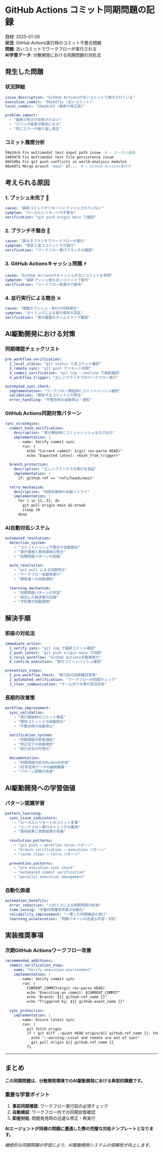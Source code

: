 # GitHub Actions コミット同期問題の記録

**日付**: 2025-01-26  
**状況**: GitHub Actions実行時のコミット不整合問題  
**問題**: 古いコミットでワークフローが実行される  
**AI学習データ**: 分散開発における同期問題の対処法

## 発生した問題

### 状況詳細
```yaml
issue_description: "GitHub Actionsが古いコミットで実行されている"
execution_commit: "98a9d71c (古いコミット)"
local_commit: "59e24cb3 (最新の修正版)"

problem_impact:
  - "最新の修正が反映されない"
  - "デバッグ結果が無効になる"
  - "同じエラーが繰り返し発生"
```

### コミット履歴分析
```bash
59e24cb Fix multimodal test input path issue  # ← ローカル最新
3489479 Fix multimodal test file persistence issue
d8d108a Fix git push conflicts in world-analysis modules
98a9d71 Merge branch 'main' of...  # ← GitHub Actions実行中
```

## 考えられる原因

### 1. プッシュ未完了 🔄
```yaml
cause: "最新コミットがリモートにプッシュされていない"
symptom: "ローカルとリモートの不整合"
verification: "git push origin main で確認"
```

### 2. ブランチ不整合 🌿
```yaml
cause: "異なるブランチでワークフローが実行"
symptom: "想定と違うコミットでの実行"
verification: "ワークフロー実行ブランチの確認"
```

### 3. GitHub Actionsキャッシュ問題 ⚡
```yaml
cause: "GitHub Actionsのキャッシュが古いコミットを参照"
symptom: "最新プッシュ後も古いコミットで実行"
verification: "ワークフロー再実行で解決"
```

### 4. 並行実行による競合 ⚔️
```yaml
cause: "複数のプッシュ・実行が同時発生"
symptom: "タイミングによる実行順序の混乱"
verification: "実行履歴のタイムスタンプ確認"
```

## AI駆動開発における対策

### 同期確認チェックリスト
```yaml
pre_workflow_verification:
  1_local_status: "git status で未コミット確認"
  2_remote_sync: "git push でリモート同期"
  3_commit_verification: "git log --oneline で最新確認"
  4_workflow_trigger: "正しいブランチでのワークフロー実行"

automated_sync_check:
  implementation: "ワークフロー開始時にコミットハッシュ確認"
  validation: "期待するコミットとの照合"
  error_handling: "不整合時の自動停止・通知"
```

### GitHub Actions同期対策パターン
```yaml
sync_strategies:
  commit_hash_verification:
    description: "実行開始時にコミットハッシュをログ出力"
    implementation: |
      - name: Verify commit sync
        run: |
          echo "Current commit: $(git rev-parse HEAD)"
          echo "Expected latest: <hash_from_trigger>"
          
  branch_protection:
    description: "正しいブランチでの実行を保証"
    implementation: |
      if: github.ref == 'refs/heads/main'
      
  retry_mechanism:
    description: "同期失敗時の自動リトライ"
    implementation: |
      for i in {1..3}; do
        git pull origin main && break
        sleep 10
      done
```

### AI自動対処システム
```yaml
automated_resolution:
  detection_system:
    - "コミットハッシュ不整合の自動検出"
    - "実行環境と期待環境の照合"
    - "同期問題パターンの認識"
    
  auto_resolution:
    - "git pull による同期修正"
    - "ワークフロー自動再実行"
    - "開発者への自動通知"
    
  learning_mechanism:
    - "同期問題パターンの学習"
    - "成功した解決策の記録"
    - "予防策の自動適用"
```

## 解決手順

### 即座の対処法
```yaml
immediate_action:
  1_verify_sync: "git log で最新コミット確認"
  2_push_latest: "git push origin main で同期"
  3_rerun_workflow: "GitHub Actions手動再実行"
  4_confirm_execution: "実行コミットハッシュ確認"

prevention_steps:
  1_pre_workflow_check: "実行前の同期確認習慣"
  2_automated_verification: "ワークフロー内同期チェック"
  3_clear_communication: "チーム内での実行状況共有"
```

### 長期的改善策
```yaml
workflow_improvement:
  sync_validation:
    - "実行開始時のコミット検証"
    - "期待コミットとの自動照合"
    - "不整合時の自動停止"
    
  notification_system:
    - "同期問題の即座通知"
    - "修正完了の自動報告"
    - "実行状況の可視化"
    
  documentation:
    - "同期問題対処のRunbook作成"
    - "AI学習用データの継続蓄積"
    - "パターン認識の改善"
```

## AI駆動開発への学習価値

### パターン認識学習
```yaml
pattern_learning:
  sync_issue_indicators:
    - "ローカルとリモートのコミット差異"
    - "ワークフロー実行タイミングの異常"
    - "期待結果と実際結果の乖離"
    
  resolution_patterns:
    - "git push → workflow rerun パターン"
    - "branch verification → execution パターン"  
    - "cache clear → retry パターン"
    
  prevention_patterns:
    - "pre-execution sync check"
    - "automated commit verification"
    - "parallel execution management"
```

### 自動化価値
```yaml
automation_benefits:
  error_reduction: "人的ミスによる同期問題の削減"
  time_saving: "手動同期確認作業の自動化"
  reliability_improvement: "一貫した同期検証の実行"
  learning_acceleration: "問題パターンの迅速な学習・対処"
```

## 実装推奨事項

### 次期GitHub Actionsワークフロー改善
```yaml
recommended_additions:
  commit_verification_step:
    name: "Verify execution environment"
    implementation: |
      - name: Verify commit sync
        run: |
          CURRENT_COMMIT=$(git rev-parse HEAD)
          echo "Executing on commit: $CURRENT_COMMIT"
          echo "Branch: ${{ github.ref_name }}"
          echo "Triggered by: ${{ github.event_name }}"
          
  sync_protection:
    implementation: |
      - name: Ensure latest sync
        run: |
          git fetch origin
          if ! git diff --quiet HEAD origin/${{ github.ref_name }}; then
            echo "::warning::Local and remote are out of sync"
            git pull origin ${{ github.ref_name }}
          fi
```

---

## まとめ

**この同期問題は、分散開発環境でのAI駆動開発における典型的課題です。**

### 重要な学習ポイント
1. **事前同期確認**: ワークフロー実行前の必須チェック
2. **自動検証**: ワークフロー内での同期状態確認
3. **即座対処**: 問題発見時の迅速な修正・再実行

**AIエージェントが同様の問題に遭遇した際の完璧な対処テンプレートとなります。**

*継続的な同期問題の学習により、AI駆動開発システムの信頼性が向上します。*